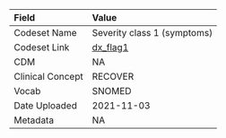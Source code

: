 |Field            |Value                       |
|:----------------|:---------------------------|
|Codeset Name     |Severity class 1 (symptoms) |
|Codeset Link     |[dx_flag1](https://github.com/PEDSnet/Variable-Dictionary/blob/main/conditions/dx_flag1.csv)|
|CDM              |NA                          |
|Clinical Concept |RECOVER                     |
|Vocab            |SNOMED                      |
|Date Uploaded    |2021-11-03                  |
|Metadata         |NA                          |
